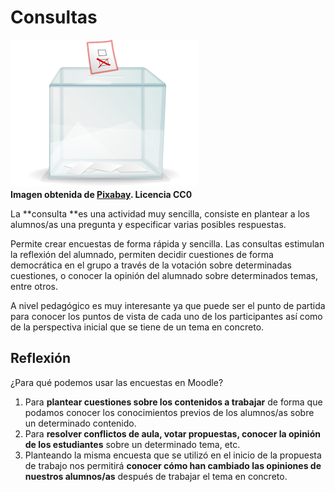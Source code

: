 # Consultas

![](https://raw.githubusercontent.com/catedu/curso-moodle/master/img/consulta.png)  
**Imagen obtenida de **[**Pixabay**](http://pixabay.com/en/box-poll-election-polls-elections-32384/)**. Licencia CC0**

La **consulta **es una actividad muy sencilla, consiste en plantear a los alumnos/as una pregunta y especificar varias posibles respuestas.

Permite crear encuestas de forma rápida y sencilla. Las consultas estimulan la reflexión del alumnado, permiten decidir cuestiones de forma democrática en el grupo a través de la votación sobre determinadas cuestiones, o conocer la opinión del alumnado sobre determinados temas, entre otros.

A nivel pedagógico es muy interesante ya que puede ser el punto de partida para conocer los puntos de vista de cada uno de los participantes así como de la perspectiva inicial que se tiene de un tema en concreto.

## Reflexión

¿Para qué podemos usar las encuestas en Moodle?

1. Para **plantear cuestiones sobre los contenidos a trabajar** de forma que podamos conocer los conocimientos previos de los alumnos/as sobre un determinado contenido.
2. Para **resolver conflictos de aula, votar propuestas, conocer la opinión de los estudiantes** sobre un determinado tema, etc.
3. Planteando la misma encuesta que se utilizó en el inicio de la propuesta de trabajo nos permitirá **conocer cómo han cambiado las opiniones de nuestros alumnos/as** después de trabajar el tema en concreto.



